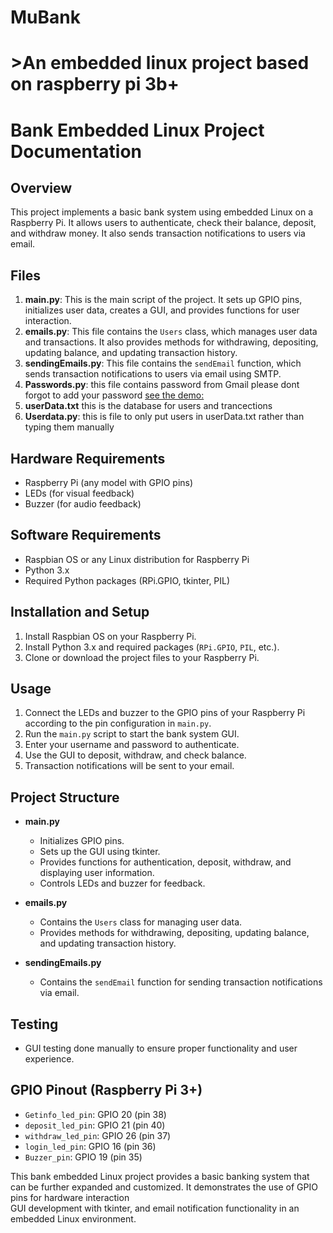 # MuBank
# >An embedded linux project based on raspberry pi 3b+
# Bank Embedded Linux Project Documentation

## Overview
This project implements a basic bank system using embedded Linux on a Raspberry Pi. It allows users to authenticate, check their balance, deposit, and withdraw money. It also sends transaction notifications to users via email.

## Files
1. **main.py**: This is the main script of the project. It sets up GPIO pins, initializes user data, creates a GUI, and provides functions for user interaction.
2. **emails.py**: This file contains the `Users` class, which manages user data and transactions. It also provides methods for withdrawing, depositing, updating balance, and updating transaction history.
3. **sendingEmails.py**: This file contains the `sendEmail` function, which sends transaction notifications to users via email using SMTP.
4. **Passwords.py**: this file contains password from Gmail please dont forgot to add your password [see the demo:](https://www.youtube.com/watch?v=g_j6ILT-X0k)
5. **userData.txt** this is the database for users and trancections
6. **Userdata.py**: this is file to only put users in userData.txt rather than typing them manually

## Hardware Requirements
- Raspberry Pi (any model with GPIO pins)
- LEDs (for visual feedback)
- Buzzer (for audio feedback)

## Software Requirements
- Raspbian OS or any Linux distribution for Raspberry Pi
- Python 3.x
- Required Python packages (RPi.GPIO, tkinter, PIL)

## Installation and Setup
1. Install Raspbian OS on your Raspberry Pi.
2. Install Python 3.x and required packages (`RPi.GPIO`, `PIL`, etc.).
3. Clone or download the project files to your Raspberry Pi.

## Usage
1. Connect the LEDs and buzzer to the GPIO pins of your Raspberry Pi according to the pin configuration in `main.py`.
2. Run the `main.py` script to start the bank system GUI.
3. Enter your username and password to authenticate.
4. Use the GUI to deposit, withdraw, and check balance.
5. Transaction notifications will be sent to your email.

## Project Structure
- **main.py**
  - Initializes GPIO pins.
  - Sets up the GUI using tkinter.
  - Provides functions for authentication, deposit, withdraw, and displaying user information.
  - Controls LEDs and buzzer for feedback.

- **emails.py**
  - Contains the `Users` class for managing user data.
  - Provides methods for withdrawing, depositing, updating balance, and updating transaction history.

- **sendingEmails.py**
  - Contains the `sendEmail` function for sending transaction notifications via email.

## Testing
- GUI testing done manually to ensure proper functionality and user experience.
  
## GPIO Pinout (Raspberry Pi 3+)
- `Getinfo_led_pin`: GPIO 20 (pin 38)
- `deposit_led_pin`: GPIO 21 (pin 40)
- `withdraw_led_pin`: GPIO 26 (pin 37)
- `login_led_pin`: GPIO 16 (pin 36)
- `Buzzer_pin`: GPIO 19 (pin 35)

This bank embedded Linux project provides a basic banking system that can be further expanded and customized. 
It demonstrates the use of GPIO pins for hardware interaction\
GUI development with tkinter, and email notification functionality in an embedded Linux environment.
